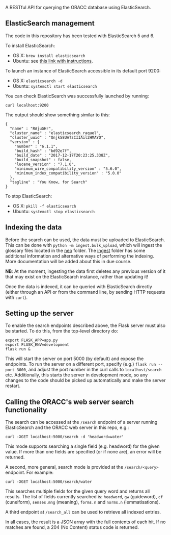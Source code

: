 A RESTful API for querying the ORACC database using ElasticSearch.

## ElasticSearch management
The code in this repository has been tested with ElasticSearch 5 and 6.

To install ElasticSearch:
* OS X: `brew install elasticsearch`
* Ubuntu: see [this link with instructions](https://www.elastic.co/guide/en/elasticsearch/reference/current/_installation.html).

To launch an instance of ElasticSearch accessible in its default port 9200:
* OS X: `elasticsearch -d`
* Ubuntu: `systemctl start elasticsearch`

You can check ElasticSearch was successfully launched by running:

```
curl localhost:9200
```

The output should show something similar to this:

```
{
  "name" : "RAjuGHr",
  "cluster_name" : "elasticsearch_raquel",
  "cluster_uuid" : "QnjkS8UATzCIIAil2HMAYQ",
  "version" : {
    "number" : "6.1.1",
    "build_hash" : "bd92e7f",
    "build_date" : "2017-12-17T20:23:25.338Z",
    "build_snapshot" : false,
    "lucene_version" : "7.1.0",
    "minimum_wire_compatibility_version" : "5.6.0",
    "minimum_index_compatibility_version" : "5.0.0"
  },
  "tagline" : "You Know, for Search"
}
```

To stop ElasticSearch:
* OS X: `pkill -f elasticsearch`
* Ubuntu: `systemctl stop elasticsearch`


## Indexing the data

Before the search can be used, the data must be uploaded to ElasticSearch. This
can be done with `python -m ingest.bulk_upload`, which will ingest the glossary
files located in the [neo](neo) folder. The [ingest](ingest) folder has
some additional information and alternative ways of performing the indexing.
More documentation will be added about this in due course.

**NB**: At the moment, ingesting the data first deletes any previous version
of it that may exist on the ElasticSearch instance, rather than updating it!

Once the data is indexed, it can be queried with ElasticSearch directly (either
through an API or from the command line, by sending HTTP requests with `curl`).


## Setting up the server

To enable the search endpoints described above, the Flask server must also be
started. To do this, from the top-level directory do:
```
export FLASK_APP=app.py
export FLASK_ENV=development
flask run &
```
This will start the server on port 5000 (by default) and expose the endpoints.
To run the server on a different port, specify (e.g.) `flask run --port 3000`,
and adjust the port number in the curl calls to `localhost/search` etc.
Additionally, this starts the server in development mode, so any changes to the
code should be picked up automatically and make the server restart.

## Calling the ORACC's web server search functionality

The search can be accessed at the `/search` endpoint of a server running
ElasticSearch and the ORACC web server in this repo, e.g.:

```curl -XGET localhost:5000/search -d 'headword=water'```

This mode supports searching a single field (e.g. headword) for the given value.
If more than one fields are specified (or if none are), an error will be
returned.

A second, more general, search mode is provided at the `/search/<query>`
endpoint. For example:

```curl -XGET localhost:5000/search/water```

This searches multiple fields for the given query word and returns all
results. The list of fields currently searched is: `headword`, `gw` (guideword),
`cf` (cuneiform), `senses.mng` (meaning), `forms.n` and `norms.n` (lemmatisations).

A third endpoint at `/search_all` can be used to retrieve all indexed entries.

In all cases, the result is a JSON array with the full contents of each hit. If
no matches are found, a 204 (No Content) status code is returned.
